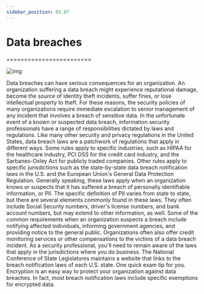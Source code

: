 ```yaml
---
sidebar_position: 03.07
---
```


# Data breaches
========================

![img](/img/1-3-7-1.png)

Data breaches can have serious consequences for an organization. An organization suffering a data breach might experience reputational damage, become the source of identity theft incidents, suffer fines, or lose intellectual property to theft. For these reasons, the security policies of many organizations require immediate escalation to senior management of any incident that involves a breach of sensitive data. In the unfortunate event of a known or suspected data breach, information security professionals have a range of responsibilities dictated by laws and regulations. Like many other security and privacy regulations in the United States, data breach laws are a patchwork of regulations that apply in different ways. Some rules apply to specific industries, such as HIPAA for the healthcare industry, PCI DSS for the credit card industry, and the Sarbanes-Oxley Act for publicly traded companies. Other rules apply to specific jurisdictions such as the state-by-state data breach notification laws in the U.S. and the European Union's General Data Protection Regulation. Generally speaking, these laws apply when an organization knows or suspects that it has suffered a breach of personally identifiable information, or PII. The specific definition of PII varies from state to state, but there are several elements commonly found in these laws. They often include Social Security numbers, driver's license numbers, and bank account numbers, but may extend to other information, as well. Some of the common requirements when an organization suspects a breach include notifying affected individuals, informing government agencies, and providing notice to the general public. Organizations often also offer credit monitoring services or other compensations to the victims of a data breach incident. As a security professional, you'll need to remain aware of the laws that apply in the jurisdictions where you do business. The National Conference of State Legislatures maintains a website that links to the breach notification laws of each U.S. state. One quick exam tip for you. Encryption is an easy way to protect your organization against data breaches. In fact, most breach notification laws include specific exemptions for encrypted data.